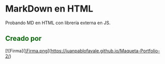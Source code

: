 # MarkDown en HTML
  Probando MD en HTML con librería externa en JS.

## <font color="#006600">Creado por</font>
[![Firma]([\Firma.png](https://github.com/juanpablofavale/PruebasMarkDown/blob/main/Firma.png "JPF")](https://juanpablofavale.github.io/Maqueta-Portfolio-2/)
